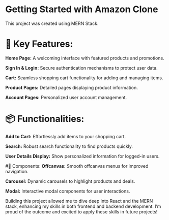 # Getting Started with Amazon Clone

This project was created using MERN Stack.


# 🌟 Key Features:
**Home Page:** A welcoming interface with featured products and promotions.

**Sign In & Login:** Secure authentication mechanisms to protect user data.

**Cart:** Seamless shopping cart functionality for adding and managing items.

**Product Pages:** Detailed pages displaying product information.

**Account Pages:** Personalized user account management.

# 📦 Functionalities:
**Add to Cart:** Effortlessly add items to your shopping cart.

**Search:** Robust search functionality to find products quickly.

**User Details Display:** Show personalized information for logged-in users.

#🎨 Components:
**Offcanvas:** Smooth offcanvas menus for improved navigation.

**Carousel:** Dynamic carousels to highlight products and deals.

**Modal:** Interactive modal components for user interactions.

Building this project allowed me to dive deep into React and the MERN stack, enhancing my skills in both frontend and backend development. I’m proud of the outcome and excited to apply these skills in future projects!
